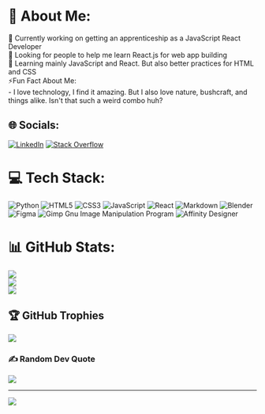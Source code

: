 # 💫 About Me:
🔭 Currently working on getting an apprenticeship as a JavaScript React Developer <br>
🤝 Looking for people to help me learn React.js for web app building<br>
🌱 Learning mainly JavaScript and React. But also better practices for HTML and CSS<br>
⚡Fun Fact About Me:<br>    - I love technology, I find it amazing. But I also love nature, bushcraft, and things alike. Isn't that such a weird combo huh? 


## 🌐 Socials:
[![LinkedIn](https://img.shields.io/badge/LinkedIn-%230077B5.svg?logo=linkedin&logoColor=white)](https://www.linkedin.com/in/henry-may-00298b22a/) 
[![Stack Overflow](https://img.shields.io/badge/-Stackoverflow-FE7A16?logo=stack-overflow&logoColor=white)](https://stackoverflow.com/users/20022279) 

# 💻 Tech Stack:
![Python](https://img.shields.io/badge/python-3670A0?style=for-the-badge&logo=python&logoColor=ffdd54) 
![HTML5](https://img.shields.io/badge/html5-%23E34F26.svg?style=for-the-badge&logo=html5&logoColor=white) 
![CSS3](https://img.shields.io/badge/css3-%231572B6.svg?style=for-the-badge&logo=css3&logoColor=white) 
![JavaScript](https://img.shields.io/badge/javascript-%23323330.svg?style=for-the-badge&logo=javascript&logoColor=%23F7DF1E)
![React](https://img.shields.io/badge/react-%2320232a.svg?style=for-the-badge&logo=react&logoColor=%2361DAFB) 
![Markdown](https://img.shields.io/badge/markdown-%23000000.svg?style=for-the-badge&logo=markdown&logoColor=white) 
![Blender](https://img.shields.io/badge/blender-%23F5792A.svg?style=for-the-badge&logo=blender&logoColor=white)  
![Figma](https://img.shields.io/badge/figma-%23F24E1E.svg?style=for-the-badge&logo=figma&logoColor=white) 
![Gimp Gnu Image Manipulation Program](https://img.shields.io/badge/Gimp-657D8B?style=for-the-badge&logo=gimp&logoColor=FFFFFF) 
![Affinity Designer](https://img.shields.io/badge/affinitydesginer-%231B72BE.svg?style=for-the-badge&logo=affinity-designer&logoColor=white)

# 📊 GitHub Stats:
![](https://github-readme-stats.vercel.app/api?username=henster87&theme=jolly&hide_border=true&include_all_commits=true&count_private=false)<br/>
![](https://github-readme-streak-stats.herokuapp.com/?user=henster87&theme=jolly&hide_border=true)<br/>
![](https://github-readme-stats.vercel.app/api/top-langs/?username=henster87&theme=jolly&hide_border=true&include_all_commits=true&count_private=false&layout=compact)

## 🏆 GitHub Trophies
![](https://github-profile-trophy.vercel.app/?username=henster87&theme=tokyonight&no-frame=true&no-bg=false&margin-w=4)

### ✍️ Random Dev Quote
![](https://quotes-github-readme.vercel.app/api?type=horizontal&theme=tokyonight)

---
[![](https://visitcount.itsvg.in/api?id=henster87&icon=6&color=0)](https://visitcount.itsvg.in)

